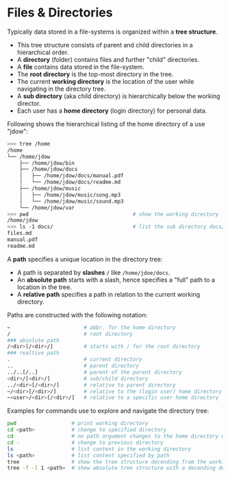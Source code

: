 
# Files & Directories

Typically data stored in a file-systems is organized within a **tree structure**.

* This tree structure consists of parent and child directories in a hierarchical order.
* A **directory** (folder) contains files and further "child" directories.
* A **file** contains data stored in the file-system. 
* The **root directory** is the top-most directory in the tree.
* The current **working directory** is the location of the user while navigating in the directory tree.
* A **sub directory** (aka child directory) is hierarchically below the working director.
* Each user has a **home directory** (login directory) for personal data. 

Following shows the hierarchical listing of the home directory of a use "jdow":

```bash
>>> tree /home
/home
└── /home/jdow
    ├── /home/jdow/bin
    ├── /home/jdow/docs
    │   ├── /home/jdow/docs/manual.pdf
    │   └── /home/jdow/docs/readme.md
    ├── /home/jdow/music
    │   ├── /home/jdow/music/song.mp3
    │   └── /home/jdow/music/sound.mp3
    └── /home/jdow/var
>>> pwd                                  # show the working directory
/home/jdow
>>> ls -1 docs/                          # list the sub directory docs/
files.md
manual.pdf
readme.md
```

A **path** specifies a unique location in the directory tree: 

* A path is separated by **slashes `/`** like `/home/jdoe/docs`.
* An **absolute path** starts with a slash, hence specifies a "full" path to a location in the tree.
* A **relative path** specifies a path in relation to the current working directory.

Paths are constructed with the following notation:

```bash
~                        # abbr. for the home directory
/                        # root directory
### absolute path
/<dir>[/<dir>/]          # starts with / for the root directory
### realtive path
.                        # current directory
..                       # parent directory
../..[/..]               # parent of the parent directory
<dir>/[<dir>/]           # sub/child directory
../<dir>[/<dir>/]        # relative to parent directory
~/<dir>[/<dir>/]         # relative to the (login user) home directory
~<user>/<dir>[/<dir>/]   # relative to a specific user home directory 
```

Examples for commands use to explore and navigate the directory tree:

```bash
pwd                  # print working directory
cd <path>            # change to specified directory
cd                   # no path argument changes to the home directory of the login user
cd -                 # change to previous directory
ls                   # list content in the working directory
ls <path>            # list content specified by path
tree                 # show the tree structure decending from the working directory
tree -f -l 1 <path>  # show absolute tree structure with a decending depth of 1 of specified directory
```

